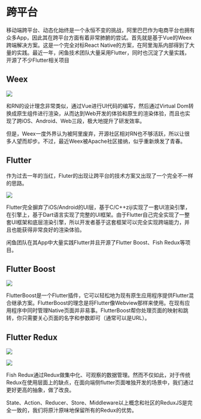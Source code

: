 # 跨平台

移动端跨平台、动态化始终是一个永恒不变的挑战，阿里巴巴作为电商平台也拥有众多App，因此其在跨平台方面有着非常肺腑的尝试。首先就是基于Vue的Weex跨端解决方案。这是一个完全对标React Native的方案，在阿里淘系内部得到了大量的实践。最近一年，闲鱼技术团队大量采用Flutter，同时也沉淀了大量实践，开源了不少Flutter相关项目

## Weex

![](https://gcc68.oss-cn-hangzhou.aliyuncs.com/2019-10-23-%E5%B1%8F%E5%B9%95%E5%BF%AB%E7%85%A7%202019-10-23%20%E4%B8%8A%E5%8D%8810.22.41.png?Expires=1571804292&OSSAccessKeyId=TMP.hde1HfRAYQLVUkwjXmVD4LpuPJKyeM2PvycWfaZGHroUMUWM3NAGnXGccriFMVrBDPCcck2iLeZw6k5fxRZgqdYEJYZjjuabL29CFAGy77UF5vy2a82LicxYAxU2Q7.tmp&Signature=pi%2BdIUAXpk7g4QLMdN3NOhOgSFc%3D)

和RN的设计理念非常类似，通过Vue进行UI代码的编写，然后通过Virtual Dom转换成原生组件进行渲染，从而达到Web开发的体验和原生的渲染体验，而且也实现了跨iOS、Android、Web三段，极大地提升了研发效率。

但是，Weex一度外界认为被阿里废弃，开源社区相对RN也不够活跃，所以让很多人望而却步。不过，最近Weex被Apache社区接纳，似乎重新焕发了青春。

## Flutter

作为过去一年的当红，Fluter的出现让跨平台的技术方案又出现了一个完全不一样的思路。

![](https://gcc68.oss-cn-hangzhou.aliyuncs.com/2019-10-23-%E5%B1%8F%E5%B9%95%E5%BF%AB%E7%85%A7%202019-10-23%20%E4%B8%8A%E5%8D%8810.22.50.png?Expires=1571802158&OSSAccessKeyId=TMP.hde1HfRAYQLVUkwjXmVD4LpuPJKyeM2PvycWfaZGHroUMUWM3NAGnXGccriFMVrBDPCcck2iLeZw6k5fxRZgqdYEJYZjjuabL29CFAGy77UF5vy2a82LicxYAxU2Q7.tmp&Signature=PmWg2A2PvH3gfMEKwrqz1H%2B94jg%3D)

Flutter完全摒弃了iOS/Android的UI层，基于C/C++ziji实现了一套UI渲染引擎，在引擎上，基于Dart语言实现了完整的UI框架。由于Flutter自己完全实现了一整套UI框架和底层渲染引擎，所以开发者基于这套框架可以完全实现跨端能力，并且也能获得非常良好的渲染体验。

闲鱼团队在其App中大量实践Flutter并且开源了Flutter Boost、Fish Redux等项目。

## Flutter Boost

![](https://gcc68.oss-cn-hangzhou.aliyuncs.com/2019-10-23-%E5%B1%8F%E5%B9%95%E5%BF%AB%E7%85%A7%202019-10-23%20%E4%B8%8A%E5%8D%8810.22.59.png?Expires=1571802260&OSSAccessKeyId=TMP.hde1HfRAYQLVUkwjXmVD4LpuPJKyeM2PvycWfaZGHroUMUWM3NAGnXGccriFMVrBDPCcck2iLeZw6k5fxRZgqdYEJYZjjuabL29CFAGy77UF5vy2a82LicxYAxU2Q7.tmp&Signature=BKHZGr3ScYyuE5QrP3kY23uwryw%3D)

FlutterBoost是一个Flutter插件，它可以轻松地为现有原生应用程序提供Flutter混合继承方案。FlutterBoost的理念是将Flutter像Webview那样来使用。在现有应用程序中同时管理Native页面并非易事。FlutterBoost帮你处理页面的映射和跳转，你只需要关心页面的名字和参数即可（通常可以是URL）。

## Flutter Redux

![](https://gcc68.oss-cn-hangzhou.aliyuncs.com/2019-10-23-%E5%B1%8F%E5%B9%95%E5%BF%AB%E7%85%A7%202019-10-23%20%E4%B8%8A%E5%8D%8810.23.12.png?Expires=1571802291&OSSAccessKeyId=TMP.hde1HfRAYQLVUkwjXmVD4LpuPJKyeM2PvycWfaZGHroUMUWM3NAGnXGccriFMVrBDPCcck2iLeZw6k5fxRZgqdYEJYZjjuabL29CFAGy77UF5vy2a82LicxYAxU2Q7.tmp&Signature=wSLBQGortld1PngF1Zi%2FryYeFSU%3D)

![](https://gcc68.oss-cn-hangzhou.aliyuncs.com/2019-10-23-%E5%B1%8F%E5%B9%95%E5%BF%AB%E7%85%A7%202019-10-23%20%E4%B8%8A%E5%8D%8810.23.19.png?Expires=1571802312&OSSAccessKeyId=TMP.hde1HfRAYQLVUkwjXmVD4LpuPJKyeM2PvycWfaZGHroUMUWM3NAGnXGccriFMVrBDPCcck2iLeZw6k5fxRZgqdYEJYZjjuabL29CFAGy77UF5vy2a82LicxYAxU2Q7.tmp&Signature=wdl5tS8MFfhuhkrogrCUWE5RDwE%3D)

Fish Redux通过Redux做集中化、可观察的数据管理。然而不仅如此，对于传统Redux在使用层面上的缺点，在面向端侧flutter页面唯独开发的场景中，我们通过更好更高的抽象，做了改良。

State、Action、Reducer、Store、Middleware以上概念和社区的ReduxJS是完全一致的，我们将原汁原味地保留所有的Redux的优势。
